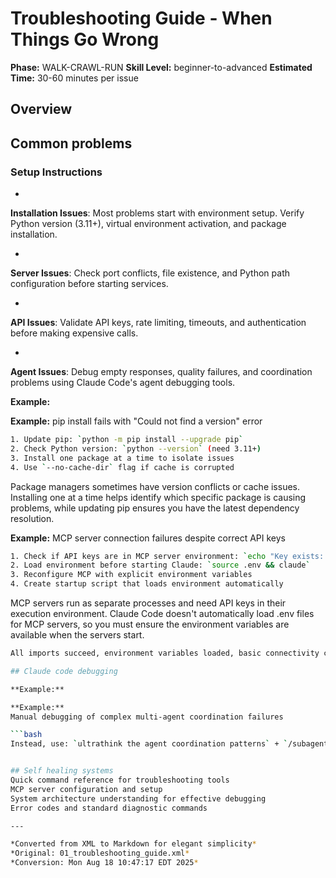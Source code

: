 # Troubleshooting Guide - When Things Go Wrong

**Phase:** WALK-CRAWL-RUN
**Skill Level:** beginner-to-advanced
**Estimated Time:** 30-60 minutes per issue


## Overview

## Common problems

### Setup Instructions


-

**Installation Issues**: Most problems start with environment setup. Verify Python version (3.11+), virtual environment activation, and package installation.

-

**Server Issues**: Check port conflicts, file existence, and Python path configuration before starting services.

-

**API Issues**: Validate API keys, rate limiting, timeouts, and authentication before making expensive calls.

-

**Agent Issues**: Debug empty responses, quality failures, and coordination problems using Claude Code's agent debugging tools.

**Example:**

**Example:**
pip install fails with "Could not find a version" error

```bash
1. Update pip: `python -m pip install --upgrade pip`
2. Check Python version: `python --version` (need 3.11+)
3. Install one package at a time to isolate issues
4. Use `--no-cache-dir` flag if cache is corrupted
```

Package managers sometimes have version conflicts or cache issues. Installing one at a time helps identify which specific package is causing problems, while updating pip ensures you have the latest dependency resolution.


**Example:**
MCP server connection failures despite correct API keys

```bash
1. Check if API keys are in MCP server environment: `echo "Key exists: $(if [ -n "$PERPLEXITY_API_KEY" ]; then echo 'Yes'; else echo 'No'; fi)"`
2. Load environment before starting Claude: `source .env && claude`
3. Reconfigure MCP with explicit environment variables
4. Create startup script that loads environment automatically
```

MCP servers run as separate processes and need API keys in their execution environment. Claude Code doesn't automatically load .env files for MCP servers, so you must ensure the environment variables are available when the servers start.


```bash
All imports succeed, environment variables loaded, basic connectivity confirmed

## Claude code debugging

**Example:**

**Example:**
Manual debugging of complex multi-agent coordination failures

```bash
Instead, use: `ultrathink the agent coordination patterns` + `/subagent create-diagnostic-team` + automated analysis. Manual debugging of complex AI systems is inefficient and error-prone compared to systematic AI-assisted diagnosis.


## Self healing systems
Quick command reference for troubleshooting tools
MCP server configuration and setup
System architecture understanding for effective debugging
Error codes and standard diagnostic commands

---

*Converted from XML to Markdown for elegant simplicity*
*Original: 01_troubleshooting_guide.xml*
*Conversion: Mon Aug 18 10:47:17 EDT 2025*
